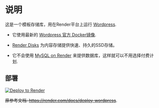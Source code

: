 # 说明

这是一个模板存储库，用在Render平台上运行 [Wordpress](https://wordpress.org).

* 它使用最新的 [Wordpress 官方 Docker镜像](https://hub.docker.com/_/wordpress/).

* [Render Disks](https://render.com/docs/disks) 为内容存储提供快速、持久的SSD存储。

* 它不会使用 [MySQL on Render](https://render.com/docs/deploy-mysql) 来提供数据库，这样就可以不用选择付费计划.

## 部署

[![Deploy to Render](https://render.com/images/deploy-to-render-button.svg)](https://render.com/deploy?repo=https://github.com/render-examples/wordpress)

~~原参考文档: https://render.com/docs/deploy-wordpress~~.
